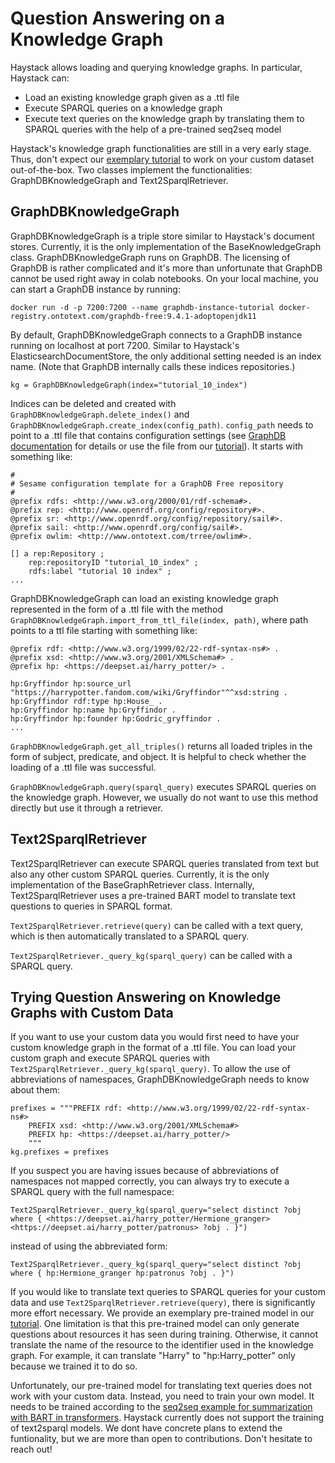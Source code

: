 <!---
title: "Knowledge Graph"
metaTitle: "Knowledge Graph"
metaDescription: ""
slug: "/docs/knowledgegraph"
date: "2021-04-19"
id: "knowledgegraphmd"
--->

# Question Answering on a Knowledge Graph

Haystack allows loading and querying knowledge graphs. In particular, Haystack can:
 
* Load an existing knowledge graph given as a .ttl file
* Execute SPARQL queries on a knowledge graph
* Execute text queries on the knowledge graph by translating them to SPARQL queries with the help of a pre-trained seq2seq model

Haystack's knowledge graph functionalities are still in a very early stage. Thus, don't expect our [exemplary tutorial](https://github.com/deepset-ai/haystack/blob/master/tutorials/Tutorial10_Knowledge_Graph.py) to work on your custom dataset out-of-the-box.
Two classes implement the functionalities: GraphDBKnowledgeGraph and Text2SparqlRetriever.

## GraphDBKnowledgeGraph

GraphDBKnowledgeGraph is a triple store similar to Haystack's document stores. Currently, it is the only implementation of the BaseKnowledgeGraph class.
GraphDBKnowledgeGraph runs on GraphDB. The licensing of GraphDB is rather complicated and it's more than unfortunate that GraphDB cannot be used right away in colab notebooks.
On your local machine, you can start a GraphDB instance by running:

```docker run -d -p 7200:7200 --name graphdb-instance-tutorial docker-registry.ontotext.com/graphdb-free:9.4.1-adoptopenjdk11```

By default, GraphDBKnowledgeGraph connects to a GraphDB instance running on localhost at port 7200. 
Similar to Haystack's ElasticsearchDocumentStore, the only additional setting needed is an index name.
(Note that GraphDB internally calls these indices repositories.)

```kg = GraphDBKnowledgeGraph(index="tutorial_10_index")```

Indices can be deleted and created with ```GraphDBKnowledgeGraph.delete_index()``` and ```GraphDBKnowledgeGraph.create_index(config_path)```.
```config_path``` needs to point to a .ttl file that contains configuration settings (see [GraphDB documentation](https://graphdb.ontotext.com/documentation/free/configuring-a-repository.html#configure-a-repository-programmatically) for details or use the file from our [tutorial](https://github.com/deepset-ai/haystack/blob/master/tutorials/Tutorial10_Knowledge_Graph.py)). It starts with something like:

```
#
# Sesame configuration template for a GraphDB Free repository
#
@prefix rdfs: <http://www.w3.org/2000/01/rdf-schema#>.
@prefix rep: <http://www.openrdf.org/config/repository#>.
@prefix sr: <http://www.openrdf.org/config/repository/sail#>.
@prefix sail: <http://www.openrdf.org/config/sail#>.
@prefix owlim: <http://www.ontotext.com/trree/owlim#>.

[] a rep:Repository ;
    rep:repositoryID "tutorial_10_index" ;
    rdfs:label "tutorial 10 index" ;
...
```

GraphDBKnowledgeGraph can load an existing knowledge graph represented in the form of a .ttl file with the method ```GraphDBKnowledgeGraph.import_from_ttl_file(index, path)```, where path points to a ttl file starting with something like:

```
@prefix rdf: <http://www.w3.org/1999/02/22-rdf-syntax-ns#> .
@prefix xsd: <http://www.w3.org/2001/XMLSchema#> .
@prefix hp: <https://deepset.ai/harry_potter/> .

hp:Gryffindor hp:source_url "https://harrypotter.fandom.com/wiki/Gryffindor"^^xsd:string .
hp:Gryffindor rdf:type hp:House_ .
hp:Gryffindor hp:name hp:Gryffindor .
hp:Gryffindor hp:founder hp:Godric_gryffindor .
...
```

```GraphDBKnowledgeGraph.get_all_triples()``` returns all loaded triples in the form of subject, predicate, and object. It is helpful to check whether the loading of a .ttl file was successful.

```GraphDBKnowledgeGraph.query(sparql_query)``` executes SPARQL queries on the knowledge graph. However, we usually do not want to use this method directly but use it through a retriever.

## Text2SparqlRetriever
Text2SparqlRetriever can execute SPARQL queries translated from text but also any other custom SPARQL queries. Currently, it is the only implementation of the BaseGraphRetriever class.
Internally, Text2SparqlRetriever uses a pre-trained BART model to translate text questions to queries in SPARQL format.

```Text2SparqlRetriever.retrieve(query)``` can be called with a text query, which is then automatically translated to a SPARQL query.

```Text2SparqlRetriever._query_kg(sparql_query)``` can be called with a SPARQL query.

## Trying Question Answering on Knowledge Graphs with Custom Data
If you want to use your custom data you would first need to have your custom knowledge graph in the format of a .ttl file.
You can load your custom graph and execute SPARQL queries with ```Text2SparqlRetriever._query_kg(sparql_query)```. To allow the use of abbreviations of namespaces, GraphDBKnowledgeGraph needs to know about them:

```
prefixes = """PREFIX rdf: <http://www.w3.org/1999/02/22-rdf-syntax-ns#>
    PREFIX xsd: <http://www.w3.org/2001/XMLSchema#>
    PREFIX hp: <https://deepset.ai/harry_potter/>
    """
kg.prefixes = prefixes
```

If you suspect you are having issues because of abbreviations of namespaces not mapped correctly, you can always try to execute a SPARQL query with the full namespace:

```Text2SparqlRetriever._query_kg(sparql_query="select distinct ?obj where { <https://deepset.ai/harry_potter/Hermione_granger> <https://deepset.ai/harry_potter/patronus> ?obj . }")```

instead of using the abbreviated form:

```Text2SparqlRetriever._query_kg(sparql_query="select distinct ?obj where { hp:Hermione_granger hp:patronus ?obj . }")```

If you would like to translate text queries to SPARQL queries for your custom data and use ```Text2SparqlRetriever.retrieve(query)```, there is significantly more effort necessary.
We provide an exemplary pre-trained model in our [tutorial](https://github.com/deepset-ai/haystack/blob/master/tutorials/Tutorial10_Knowledge_Graph.py).
One limitation is that this pre-trained model can only generate questions about resources it has seen during training.
Otherwise, it cannot translate the name of the resource to the identifier used in the knowledge graph.
For example, it can translate "Harry" to "hp:Harry_potter" only because we trained it to do so.

Unfortunately, our pre-trained model for translating text queries does not work with your custom data.
Instead, you need to train your own model. It needs to be trained according to the [seq2seq example for summarization with BART in transformers](https://github.com/huggingface/transformers/tree/master/examples/seq2seq).
Haystack currently does not support the training of text2sparql models. We dont have concrete plans to extend the funtionality, but we are more than open to contributions. Don't hesitate to reach out! 

